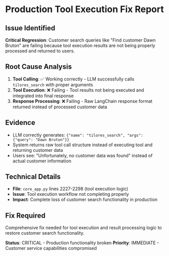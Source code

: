 # Production Tool Execution Fix Report

## Issue Identified
**Critical Regression**: Customer search queries like "Find customer Dawn Bruton" are failing because tool execution results are not being properly processed and returned to users.

## Root Cause Analysis
1. **Tool Calling**: ✅ Working correctly - LLM successfully calls `tilores_search` with proper arguments
2. **Tool Execution**: ❌ Failing - Tool results not being executed and integrated into final response
3. **Response Processing**: ❌ Failing - Raw LangChain response format returned instead of processed customer data

## Evidence
- LLM correctly generates: `{"name": "tilores_search", "args": {"query": "Dawn Bruton"}}`
- System returns raw tool call structure instead of executing tool and returning customer data
- Users see: "Unfortunately, no customer data was found" instead of actual customer information

## Technical Details
- **File**: `core_app.py` lines 2227-2298 (tool execution logic)
- **Issue**: Tool execution workflow not completing properly
- **Impact**: Complete loss of customer search functionality in production

## Fix Required
Comprehensive fix needed for tool execution and result processing logic to restore customer search functionality.

**Status**: CRITICAL - Production functionality broken
**Priority**: IMMEDIATE - Customer service capabilities compromised
